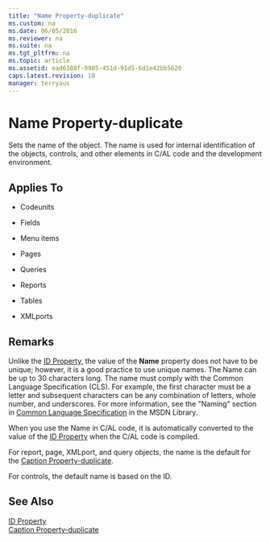 ```yaml
---
title: "Name Property-duplicate"
ms.custom: na
ms.date: 06/05/2016
ms.reviewer: na
ms.suite: na
ms.tgt_pltfrm: na
ms.topic: article
ms.assetid: ead6388f-9985-451d-91d5-6d1e42bb5620
caps.latest.revision: 10
manager: terryaus
---
```

# Name Property-duplicate
Sets the name of the object. The name is used for internal identification of the objects, controls, and other elements in C\/AL code and the development environment.  
  
## Applies To  
  
-   Codeunits  
  
-   Fields  
  
-   Menu items  
  
-   Pages  
  
-   Queries  
  
-   Reports  
  
-   Tables  
  
-   XMLports  
  
## Remarks  
 Unlike the [ID Property](ID-Property.md), the value of the **Name** property does not have to be unique; however, it is a good practice to use unique names. The Name can be up to 30 characters long. The name must comply with the Common Language Specification \(CLS\). For example, the first character must be a letter and subsequent characters can be any combination of letters, whole number, and underscores. For more information, see the "Naming" section in [Common Language Specification](http://go.microsoft.com/fwlink/?LinkId=193144) in the MSDN Library.  
  
 When you use the Name in C\/AL code, it is automatically converted to the value of the [ID Property](ID-Property.md) when the C\/AL code is compiled.  
  
 For report, page, XMLport, and query objects, the name is the default for the [Caption Property\-duplicate](Caption-Property-duplicate.md).  
  
 For controls, the default name is based on the ID.  
  
## See Also  
 [ID Property](ID-Property.md)   
 [Caption Property\-duplicate](Caption-Property-duplicate.md)